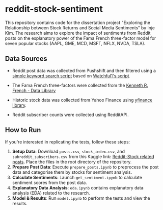 # reddit-stock-sentiment

This repository contains code for the dissertation project "Exploring the Relationship between Stock Returns and Social Media Sentiments" by Inje Kim. The research aims to explore the impact of sentiments from Reddit posts on the explanatory power of the Fama French three-factor model for seven popular stocks (AAPL, GME, MCD, MSFT, NFLX, NVDA, TSLA).

## Data Sources

* Reddit post data was collected from Pushshift and then filtered using a [simple keyword search script](https://github.com/injekim/PushshiftDumps) based on [Watchful1's script](https://github.com/Watchful1/PushshiftDumps).

* The Fama French three-factors were collected from the [Kenneth R. French - Data Library](https://mba.tuck.dartmouth.edu/pages/faculty/ken.french/data_library.html)

* Historic stock data was collected from Yahoo Finance using [yfinance library](https://github.com/ranaroussi/yfinance).

* Reddit subscriber counts were collected using RedditAPI.

## How to Run

If you're interested in replicating the tests, follow these steps:

1. **Setup Data**: Download `posts.csv`, `stock_index.csv`, and `subreddit_subscribers.csv` from this Kaggle link: [Reddit-Stock related posts](https://www.kaggle.com/datasets/injek0626/reddit-stock-related-posts?datasetId=3431669). Place the files in the root directory of the repository.
2. **Prepare Post Data**: Execute `prepare_posts.ipynb` to preprocess the post data and categorise them by stocks for sentiment analysis.
3. **Calculate Sentiments**: Launch `get_sentiment.ipynb` to calculate sentiment scores from the post data.
4. **Explanatory Data Analysis**: `eda.ipynb` contains explanatory data analysis (EDA) related to the research.
5. **Model & Results**: Run `model.ipynb` to perform the tests and view the results.